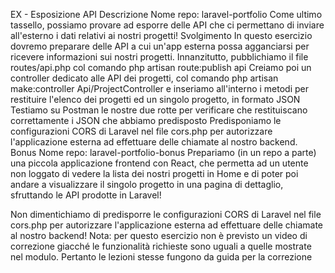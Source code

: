 EX - Esposizione API
Descrizione
Nome repo: laravel-portfolio
Come ultimo tassello, possiamo provare ad esporre delle API che ci permettano di inviare all'esterno i dati relativi ai nostri progetti!
Svolgimento
In questo esercizio dovremo preparare delle API a cui un'app esterna possa agganciarsi per ricevere informazioni sui nostri progetti.
Innanzitutto, pubblichiamo il file routes/api.php col comando php artisan route:publish api
Creiamo poi un controller dedicato alle API dei progetti, col comando php artisan make:controller Api/ProjectController e inseriamo all'interno i metodi per restituire l'elenco dei progetti ed un singolo progetto, in formato JSON
Testiamo su Postman le nostre due rotte per verificare che restituiscano correttamente i JSON che abbiamo predisposto
Predisponiamo le configurazioni CORS di Laravel nel file cors.php per autorizzare l'applicazione esterna ad effettuare delle chiamate al nostro backend. 
Bonus
Nome repo: laravel-portfolio-bonus
Prepariamo (in un repo a parte) una piccola applicazione frontend con React, che  permetta ad un utente non loggato di vedere la lista dei nostri progetti in Home e di poter poi andare a visualizzare il singolo progetto in una pagina di dettaglio, sfruttando le  API prodotte in Laravel!

Non dimentichiamo di predisporre le configurazioni CORS di Laravel nel file cors.php per autorizzare l'applicazione esterna ad effettuare delle chiamate al nostro backend!
Nota: per questo esercizio non è previsto un video di correzione giacché le funzionalità richieste sono uguali a quelle mostrate nel modulo. Pertanto le lezioni stesse fungono da guida per la correzione